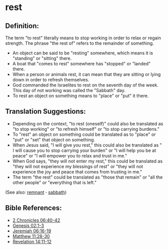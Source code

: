 # rest #

## Definition: ##

The term "to rest" literally means to stop working in order to relax or regain strength. The phrase "the rest of" refers to the remainder of something.

* An object can be said to be "resting" somewhere, which means it is "standing" or "sitting" there.
* A boat that "comes to rest" somewhere has "stopped" or "landed" there.
* When a person or animals rest, it can mean that they are sitting or lying down in order to refresh themselves.
* God commanded the Israelites to rest on the seventh day of the week. This day of not working was called the "Sabbath" day.
* To rest an object on something means to "place" or "put" it there.

## Translation Suggestions: ##

* Depending on the context, "to rest (oneself)" could also be translated as "to stop working" or "to refresh himself" or "to stop carrying burdens."
* To "rest" an object on something could be translated as to "place" or "put" or "set" that object on something.
* When Jesus said, "I will give you rest," this could also be translated as " I will cause you to stop carrying your burden" or "I will help you be at peace" or "I will empower you to relax and trust in me."
* When God says, "they will not enter my rest," this could be translated as "they will not experience my blessings of rest" or "they will not experience the joy and peace that comes from trusting in me."
* The term "the rest" could be translated as "those that remain" or "all the other people" or "everything that is left."

(See also: [remnant](../kt/remnant.md) **·** [sabbath](../kt/sabbath.md))

## Bible References: ##

* [2 Chronicles 06:40-42](https://door43.org/en/bible/notes/2ch/06/40)
* [Genesis 02:1-3](https://door43.org/en/bible/notes/gen/02/01)
* [Jeremiah 06:16-19](https://door43.org/en/bible/notes/jer/06/16)
* [Matthew 11:28-30](https://door43.org/en/bible/notes/mat/11/28)
* [Revelation 14:11-12](https://door43.org/en/bible/notes/rev/14/11)

